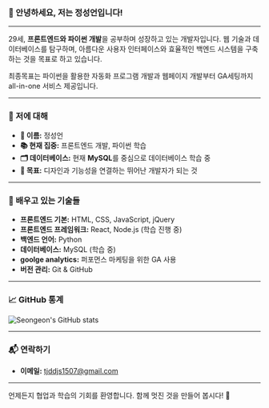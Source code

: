 
### 👋 안녕하세요, 저는 정성언입니다!

---

29세, **프론트엔드와 파이썬 개발**을 공부하며 성장하고 있는 개발자입니다. 
웹 기술과 데이터베이스를 탐구하며, 
아름다운 사용자 인터페이스와 
효율적인 백엔드 시스템을 구축하는 것을 목표로 하고 있습니다.

최종목표는 
파이썬을 활용한 자동화 프로그램 개발과
웹페이지 개발부터 GA세팅까지 all-in-one 서비스 제공입니다.

---

### 🌟 저에 대해
- **👤 이름:** 정성언
- **📚 현재 집중:** 프론트엔드 개발, 파이썬 학습
- **🗂 데이터베이스:** 현재 **MySQL**를 중심으로 데이터베이스 학습 중
- **🎯 목표:** 디자인과 기능성을 연결하는 뛰어난 개발자가 되는 것

---

### 🚀 배우고 있는 기술들
- **프론트엔드 기본:** HTML, CSS, JavaScript, jQuery
- **프론트엔드 프레임워크:** React, Node.js (학습 진행 중)
- **백엔드 언어:** Python
- **데이터베이스:** MySQL (학습 중)
- **goolge analytics:**  퍼포먼스 마케팅을 위한 GA 사용
- **버전 관리:** Git & GitHub

---

### 📈 GitHub 통계
![Seongeon's GitHub stats](https://github-readme-stats.vercel.app/api?username=your-username&show_icons=true&theme=radical)

---

### 📬 연락하기
- **이메일:** [tjddjs1507@gmail.com](mailto:tjddjs1507@gmail.com)

---

언제든지 협업과 학습의 기회를 환영합니다. 함께 멋진 것을 만들어 봅시다! 🚀
